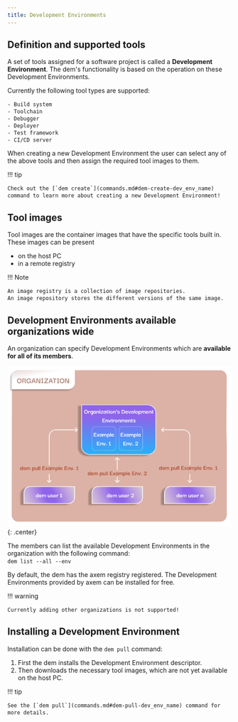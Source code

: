 ```yaml
---
title: Development Environments
---
```


## Definition and supported tools

A set of tools assigned for a software project is called a **Development Environment**.
The dem's functionality is based on the operation on these Development Environments.

Currently the following tool types are supported:

    - Build system
    - Toolchain
    - Debugger
    - Deployer
    - Test framework
    - CI/CD server

When creating a new Development Environment the user can select any of the above tools and then 
assign the required tool images to them. 

!!! tip

    Check out the [`dem create`](commands.md#dem-create-dev_env_name) command to learn more about creating a new Development Environment!

## Tool images

Tool images are the container images that have the specific tools built in. These images can be 
present

- on the host PC
- in a remote registry

!!! Note

    An image registry is a collection of image repositories.
    An image repository stores the different versions of the same image.

## Development Environments available organizations wide

An organization can specify Development Environments which are **available for all of its members**. 

![organization](wp-content/organization.png){: .center}

The members can list the available Development Environments in the organization with the following
command:  
`dem list --all --env`

By default, the dem has the axem registry registered. The Development Environments provided by axem
can be installed for free.

!!! warning

    Currently adding other organizations is not supported!

## Installing a Development Environment

Installation can be done with the `dem pull` command:

1. First the dem installs the Development Environment descriptor.
2. Then downloads the necessary tool images, which are not yet available on the host PC.

!!! tip

    See the [`dem pull`](commands.md#dem-pull-dev_env_name) command for more details.
